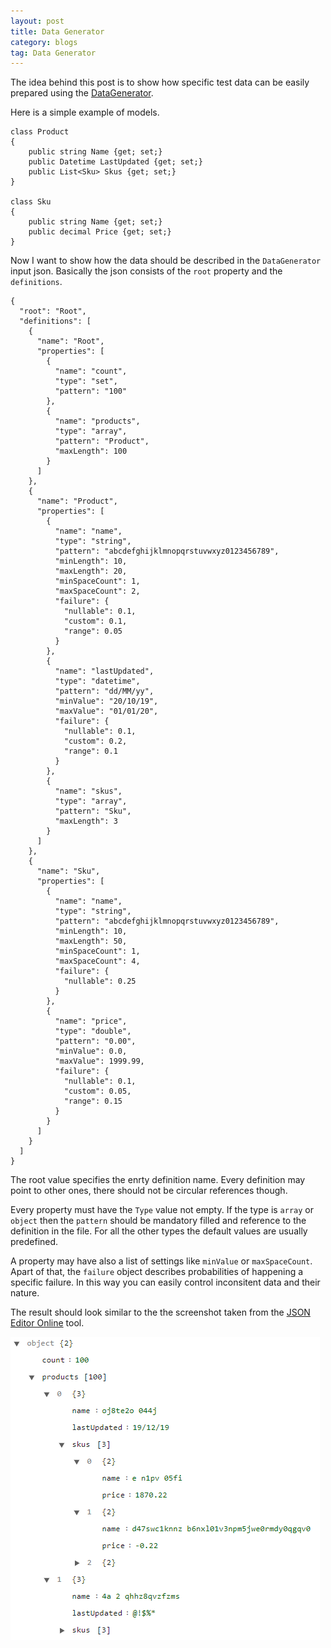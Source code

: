 ```yaml
---
layout: post
title: Data Generator
category: blogs
tag: Data Generator 
---
```


The idea behind this post is to show how specific test data can be easily prepared using the <a href="https://github.com/akovanev/DataGenerator/">DataGenerator</a>.

Here is a simple example of models.

<pre><code class="language-cs">class Product
{
    public string Name {get; set;}
    public Datetime LastUpdated {get; set;}
    public List&lt;Sku&gt; Skus {get; set;}
}

class Sku
{
    public string Name {get; set;}
    public decimal Price {get; set;}
}</code></pre>

Now I want to show how the data should be described in the <code>DataGenerator</code> input json. Basically the json consists of the <code>root</code> property and the <code>definitions</code>.  

<pre><code class="language-cs">{
  "root": "Root",
  "definitions": [
    {
      "name": "Root",
      "properties": [
        {
          "name": "count",
          "type": "set",
          "pattern": "100"
        },
        {
          "name": "products",
          "type": "array",
          "pattern": "Product",
          "maxLength": 100
        }
      ]
    },
    {
      "name": "Product",
      "properties": [
        {
          "name": "name",
          "type": "string",
          "pattern": "abcdefghijklmnopqrstuvwxyz0123456789",
          "minLength": 10,
          "maxLength": 20,
          "minSpaceCount": 1,
          "maxSpaceCount": 2,
          "failure": {
            "nullable": 0.1,
            "custom": 0.1,
            "range": 0.05
          }
        },
        {
          "name": "lastUpdated",
          "type": "datetime",
          "pattern": "dd/MM/yy",
          "minValue": "20/10/19",
          "maxValue": "01/01/20",
          "failure": {
            "nullable": 0.1,
            "custom": 0.2,
            "range": 0.1
          }
        },
        {
          "name": "skus",
          "type": "array",
          "pattern": "Sku",
          "maxLength": 3
        }
      ]
    },
    {
      "name": "Sku",
      "properties": [
        {
          "name": "name",
          "type": "string",
          "pattern": "abcdefghijklmnopqrstuvwxyz0123456789",
          "minLength": 10,
          "maxLength": 50,
          "minSpaceCount": 1,
          "maxSpaceCount": 4,
          "failure": {
            "nullable": 0.25
          }
        },
        {
          "name": "price",
          "type": "double",
          "pattern": "0.00",
          "minValue": 0.0,
          "maxValue": 1999.99,
          "failure": {
            "nullable": 0.1,
            "custom": 0.05,
            "range": 0.15
          }
        }
      ]
    }
  ]
}</code></pre>

The root value specifies the enrty definition name. Every definition may point to other ones, there should not be circular references though. 

Every property must have the <code>Type</code> value not empty. If the type is <code>array</code> or <code>object</code> then the <code>pattern</code> should be mandatory filled and reference to the definition in the file. For all the other types the default values are usually predefined. 

A property may have also a list of settings like <code>minValue</code> or <code>maxSpaceCount</code>. Apart of that, the <code>failure</code> object describes  probabilities of happening a specific failure. In this way you can easily control inconsitent data and their nature.

The result should look similar to the the screenshot taken from the <a href="https://github.com/akovanev/DataGenerator/">JSON Editor Online</a> tool.

<img src="/public/datagen.png">